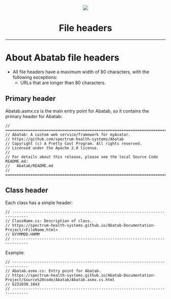 <!-- 
	Abatab Documentation Project: File Headers
	Last updated: 231030
	This documentation is incomplete.
-->

<div align="center">

![](_attachments/AbatabDocumentationProjectLogo.png)
	<h1>
		File headers
	</h1>
</div>

***

# About Abatab file headers

- All file headers have a maximum width of 80 characters, with the following exceptions:
	- URLs that are longer than 80 characters.

## Primary header

Abatab.asmx.cs is the main entry point for Abatab, so it contains the primary header for Abatab:

```
// =============================================================================
// Abatab: A custom web service/framework for myAvatar.
// https://github.com/spectrum-health-systems/Abatab
// Copyright (c) A Pretty Cool Program. All rights reserved.
// Licensed under the Apache 2.0 license.
//
// For details about this release, please see the local Source Code README.md:
//   Abatab/README.md
// =============================================================================
```

## Class header

Each class has a simple header:

```
// -----------------------------------------------------------------------------
// ClassName.cs: Description of class.
// https://spectrum-health-systems.github.io/Abatab-Documentation-Project/<FileName.html>
// bYYMMDD.HHMM
// -----------------------------------------------------------------------------
```

Example:

```
// -----------------------------------------------------------------------------
// Abatab.asmx.cs: Entry point for Abatab.
// https://spectrum-health-systems.github.io/Abatab-Documentation-Project/Source%20code/Abatab/Abatab.asmx.cs.html
// b231030.1043
// -----------------------------------------------------------------------------
```

